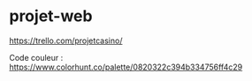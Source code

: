 # projet-web

https://trello.com/projetcasino/


Code couleur : https://www.colorhunt.co/palette/0820322c394b334756ff4c29
